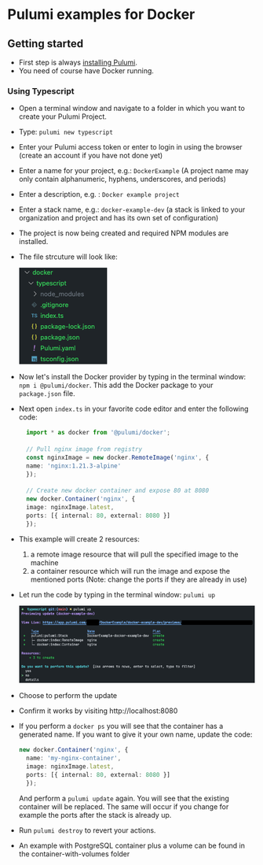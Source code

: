 # Pulumi examples for Docker

## Getting started
- First step is always [installing Pulumi](../../README.md).
- You need of course have Docker running.

### Using Typescript
- Open a terminal window and navigate to a folder in which you want to create your Pulumi Project.
- Type: `pulumi new typescript`
- Enter your Pulumi access token or enter to login in using the browser (create an account if you have not done yet)
- Enter a name for your project, e.g.: `DockerExample` (A project name may only contain alphanumeric, hyphens, underscores, and periods)
- Enter a description, e.g. : `Docker example project`
- Enter a stack name, e.g.: `docker-example-dev` (a stack is linked to your organization and project and has its own set of configuration)
- The project is now being created and required NPM modules are installed.
- The file strcuture will look like:

  ![file structure](./pulumi-typescript-docker-files.png)
- Now let's install the Docker provider by typing in the terminal window: `npm i @pulumi/docker`. This add the Docker package to your `package.json` file.
- Next open `index.ts` in your favorite code editor and enter the following code:

  ```typescript
    import * as docker from '@pulumi/docker';

    // Pull nginx image from registry
    const nginxImage = new docker.RemoteImage('nginx', {
    name: 'nginx:1.21.3-alpine'
    });

    // Create new docker container and expose 80 at 8080
    new docker.Container('nginx', {
    image: nginxImage.latest,
    ports: [{ internal: 80, external: 8080 }]
    });
  ```
- This example will create 2 resources:
  1. a remote image resource that will pull the specified image to the machine
  2. a container resource which will run the image and expose the mentioned ports (Note: change the ports if they are already in use)
- Let run the code by typing in the terminal window: `pulumi up`
  
  ![image](./pulumi-up-docker.png)
- Choose to perform the update
- Confirm it works by visiting http://localhost:8080
- If you perform a `docker ps` you will see that the container has a generated name. If you want to give it your own name, update the code:
  ```typescript
  new docker.Container('nginx', {
    name: 'my-nginx-container',
    image: nginxImage.latest,
    ports: [{ internal: 80, external: 8080 }]
    });
  ```
  And perform a `pulumi update` again. You will see that the existing container will be replaced. The same will occur if you change for example the ports after the stack is already up.
- Run `pulumi destroy` to revert your actions.
- An example with PostgreSQL container plus a volume can be found in the container-with-volumes folder
